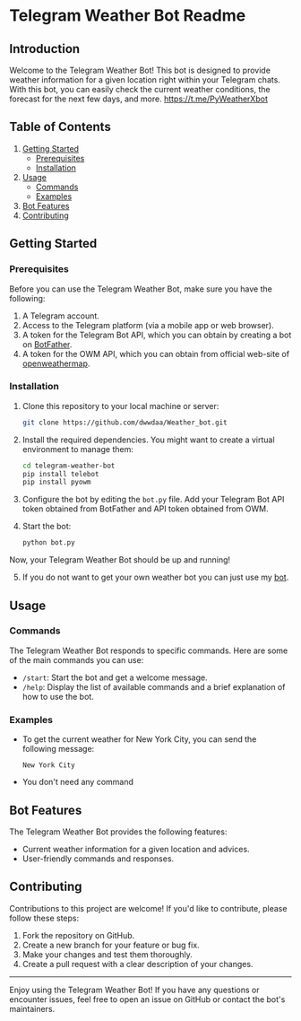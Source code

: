 # Telegram Weather Bot Readme

## Introduction

Welcome to the Telegram Weather Bot! This bot is designed to provide weather information for a given location right within your Telegram chats. With this bot, you can easily check the current weather conditions, the forecast for the next few days, and more. https://t.me/PyWeatherXbot

## Table of Contents

1. [Getting Started](#getting-started)
   - [Prerequisites](#prerequisites)
   - [Installation](#installation)
2. [Usage](#usage)
   - [Commands](#commands)
   - [Examples](#examples)
3. [Bot Features](#bot-features)
4. [Contributing](#contributing)

## Getting Started

### Prerequisites

Before you can use the Telegram Weather Bot, make sure you have the following:

1. A Telegram account.
2. Access to the Telegram platform (via a mobile app or web browser).
3. A token for the Telegram Bot API, which you can obtain by creating a bot on [BotFather](https://core.telegram.org/bots#botfather).
4. A token for the OWM API, which you can obtain from official web-site of [openweathermap](https://openweathermap.org/api).

### Installation

1. Clone this repository to your local machine or server:

   ```bash
   git clone https://github.com/dwwdaa/Weather_bot.git
   ```

2. Install the required dependencies. You might want to create a virtual environment to manage them:

   ```bash
   cd telegram-weather-bot
   pip install telebot
   pip install pyowm
   ```

3. Configure the bot by editing the `bot.py` file. Add your Telegram Bot API token obtained from BotFather and API token obtained from OWM.

4. Start the bot:

   ```bash
   python bot.py
   ```

Now, your Telegram Weather Bot should be up and running!

5. If you do not want to get your own weather bot you can just use my [bot](https://t.me/pogoda_py_bot_bot).

## Usage

### Commands

The Telegram Weather Bot responds to specific commands. Here are some of the main commands you can use:

- `/start`: Start the bot and get a welcome message.
- `/help`: Display the list of available commands and a brief explanation of how to use the bot.

### Examples

- To get the current weather for New York City, you can send the following message:

  ```
  New York City
  ```
- You don't need any command

## Bot Features

The Telegram Weather Bot provides the following features:

- Current weather information for a given location and advices.
- User-friendly commands and responses.

## Contributing

Contributions to this project are welcome! If you'd like to contribute, please follow these steps:

1. Fork the repository on GitHub.
2. Create a new branch for your feature or bug fix.
3. Make your changes and test them thoroughly.
4. Create a pull request with a clear description of your changes.

---

Enjoy using the Telegram Weather Bot! If you have any questions or encounter issues, feel free to open an issue on GitHub or contact the bot's maintainers.
